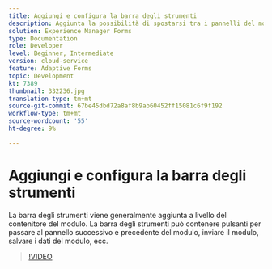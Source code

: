 ```yaml
---
title: Aggiungi e configura la barra degli strumenti
description: Aggiunta la possibilità di spostarsi tra i pannelli del modulo.
solution: Experience Manager Forms
type: Documentation
role: Developer
level: Beginner, Intermediate
version: cloud-service
feature: Adaptive Forms
topic: Development
kt: 7389
thumbnail: 332236.jpg
translation-type: tm+mt
source-git-commit: 67be45dbd72a8af8b9ab60452ff15081c6f9f192
workflow-type: tm+mt
source-wordcount: '55'
ht-degree: 9%

---
```



# Aggiungi e configura la barra degli strumenti

La barra degli strumenti viene generalmente aggiunta a livello del contenitore del modulo. La barra degli strumenti può contenere pulsanti per passare al pannello successivo e precedente del modulo, inviare il modulo, salvare i dati del modulo, ecc.

>[!VIDEO](https://video.tv.adobe.com/v/332236?quality=12&learn=on)

